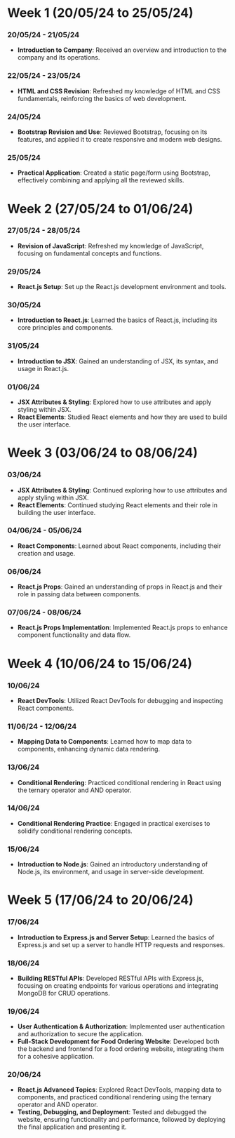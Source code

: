 # Week 1 (20/05/24 to 25/05/24)

### 20/05/24 - 21/05/24
- **Introduction to Company**: Received an overview and introduction to the company and its operations.

### 22/05/24 - 23/05/24
- **HTML and CSS Revision**: Refreshed my knowledge of HTML and CSS fundamentals, reinforcing the basics of web development.

### 24/05/24
- **Bootstrap Revision and Use**: Reviewed Bootstrap, focusing on its features, and applied it to create responsive and modern web designs.

### 25/05/24
- **Practical Application**: Created a static page/form using Bootstrap, effectively combining and applying all the reviewed skills.

# Week 2 (27/05/24 to 01/06/24)

### 27/05/24 - 28/05/24
- **Revision of JavaScript**: Refreshed my knowledge of JavaScript, focusing on fundamental concepts and functions.

### 29/05/24
- **React.js Setup**: Set up the React.js development environment and tools.

### 30/05/24
- **Introduction to React.js**: Learned the basics of React.js, including its core principles and components.

### 31/05/24
- **Introduction to JSX**: Gained an understanding of JSX, its syntax, and usage in React.js.

### 01/06/24
- **JSX Attributes & Styling**: Explored how to use attributes and apply styling within JSX.
- **React Elements**: Studied React elements and how they are used to build the user interface.

# Week 3 (03/06/24 to 08/06/24)

### 03/06/24
- **JSX Attributes & Styling**: Continued exploring how to use attributes and apply styling within JSX.
- **React Elements**: Continued studying React elements and their role in building the user interface.

### 04/06/24 - 05/06/24
- **React Components**: Learned about React components, including their creation and usage.

### 06/06/24
- **React.js Props**: Gained an understanding of props in React.js and their role in passing data between components.

### 07/06/24 - 08/06/24
- **React.js Props Implementation**: Implemented React.js props to enhance component functionality and data flow.

# Week 4 (10/06/24 to 15/06/24)

### 10/06/24
- **React DevTools**: Utilized React DevTools for debugging and inspecting React components.

### 11/06/24 - 12/06/24
- **Mapping Data to Components**: Learned how to map data to components, enhancing dynamic data rendering.

### 13/06/24
- **Conditional Rendering**: Practiced conditional rendering in React using the ternary operator and AND operator.

### 14/06/24
- **Conditional Rendering Practice**: Engaged in practical exercises to solidify conditional rendering concepts.

### 15/06/24
- **Introduction to Node.js**: Gained an introductory understanding of Node.js, its environment, and usage in server-side development.

# Week 5 (17/06/24 to 20/06/24)

### 17/06/24
- **Introduction to Express.js and Server Setup**: Learned the basics of Express.js and set up a server to handle HTTP requests and responses.

### 18/06/24
- **Building RESTful APIs**: Developed RESTful APIs with Express.js, focusing on creating endpoints for various operations and integrating MongoDB for CRUD operations.

### 19/06/24
- **User Authentication & Authorization**: Implemented user authentication and authorization to secure the application.
- **Full-Stack Development for Food Ordering Website**: Developed both the backend and frontend for a food ordering website, integrating them for a cohesive application.

### 20/06/24
- **React.js Advanced Topics**: Explored React DevTools, mapping data to components, and practiced conditional rendering using the ternary operator and AND operator.
- **Testing, Debugging, and Deployment**: Tested and debugged the website, ensuring functionality and performance, followed by deploying the final application and presenting it.
